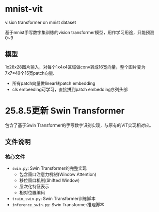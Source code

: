 # mnist-vit

vision transformer on mnist dataset

基于mnist手写数字集训练的vision transformer模型，用作学习用途，只能预测0~9

## 模型

1x28x28图片输入，对每个1x4x4区域做conv转成16宽向量，整个图片变为7x7=49个16宽patch向量.

* 所有patch向量做linear转patch embedding
* cls embeeding可学习，直接拼到patch embedding序列头部

# 25.8.5更新 Swin Transformer

包含了基于Swin Transformer的手写数字识别实现，与原有的ViT实现相对应。

## 文件说明

### 核心文件
- `swin.py`: Swin Transformer的完整实现
  - 包含窗口注意力机制(Window Attention)
  - 移位窗口机制(Shifted Window)
  - 层次化特征表示
  - 相对位置编码
- `train_swin.py`: Swin Transformer训练脚本
- `inference_swin.py`: Swin Transformer推理脚本
